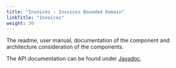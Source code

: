 ```yaml
---
title: "Invoices - Invoices Bounded Domain"
linkTitle: "Invoices"
weight: 30
---
```


The readme, user manual, documentation of the component and architecture consideration of the components.

The API documentation can be found under [Javadoc](/docs/domains/invoices/api-invoices/index.html).
